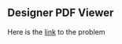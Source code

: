 ## Designer PDF Viewer

Here is the [link](https://www.hackerrank.com/challenges/designer-pdf-viewer/problem) to the problem
